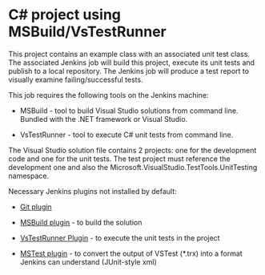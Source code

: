 # C# project using MSBuild/VsTestRunner

This project contains an example class with an associated unit test class. The associated Jenkins job will build this project, execute its unit tests and publish to a local repository. The Jenkins job will produce a test report to visually examine failing/successful tests.

This job requires the following tools on the Jenkins machine:

* MSBuild - tool to build Visual Studio solutions from command line. Bundled with the .NET framework or Visual Studio.

* VsTestRunner - tool to execute C# unit tests from command line.

The Visual Studio solution file contains 2 projects: one for the development code and one for the unit tests. The test project must reference the development one and also the Microsoft.VisualStudio.TestTools.UnitTesting namespace.

Necessary Jenkins plugins not installed by default:

* [Git plugin](https://wiki.jenkins-ci.org/display/JENKINS/Git+Plugin)

* [MSBuild plugin](https://wiki.jenkins-ci.org/display/JENKINS/MSBuild+Plugin) - to build the solution

* [VsTestRunner Plugin](https://wiki.jenkins-ci.org/display/JENKINS/VsTestRunner+Plugin) - to execute the unit tests in the project

* [MSTest plugin](https://wiki.jenkins-ci.org/display/JENKINS/MSTest+Plugin) - to convert the output of VSTest (*.trx) into a format Jenkins can understand (JUnit-style xml)